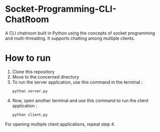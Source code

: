 # Socket-Programming-CLI-ChatRoom
A CLI chatroom built in Python using the concepts of socket programming and multi-threading. 
It supports chatting among multiple clients.

# How to run
1. Clone this repository
2. Move to the concerned directory
3. To run the server application, use this command in the terminal :
  	```sh
	python server.py
	```
4. Now, open another terminal and use this command to run the client application :
	```sh
	python client.py
	```
For opening multiple client applications, repeat step 4.
